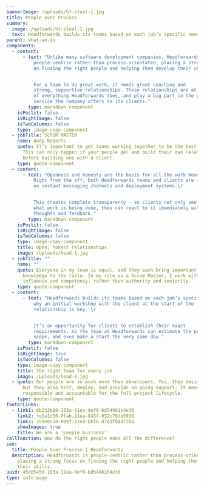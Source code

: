 ```yaml
---
bannerImage: /uploads/hf-steal-1.jpg
title: People over Process
summary:
  image: /uploads/hf-steal-1.jpg
  text: Headforwards builds its teams based on each job’s specific needs
parent: what-we-do
components:
  - content:
      - text: "Unlike many software development companies, Headforwards is
          people-centric rather than process-orientated, placing a strong focus
          on finding the right people and helping them develop their skills. \r


          For a team to do great work, it needs great coaching and
          strong, supportive relationships. These relationships are at the heart
          of everything Headforwards does, and play a big part in the great
          service the company offers to its clients."
        type: markdown-component
    isPostit: false
    isRightImage: false
    isTwoColumns: false
    type: image-copy-component
  - jobTitle: SCRUM MASTER
    name: Andy Roberts
    quote: It’s important to get teams working together to be the best they can be.
      This can only happen if your people gel and build their own relationships
      before building one with a client.
    type: quote-component
  - content:
      - text: "Openness and honesty are the basis for all the work Headforwards does.
          Right from the off, both Headforwards teams and clients are included
          on instant messaging channels and deployment systems.\r


          This creates complete transparency – so clients not only see
          what work is being done, they can react to it immediately with their
          thoughts and feedback."
        type: markdown-component
    isPostit: false
    isRightImage: false
    isTwoColumns: false
    type: image-copy-component
    title: Open, honest relationships
    image: /uploads/head-1.jpg
  - jobTitle: ""
    name: ""
    quote: Everyone in my team is equal, and they each bring important skills and
      knowledge to the table. In my role as a Scrum Master, I work with
      influence and competency, rather than authority and seniority.
    type: quote-component
  - content:
      - text: "Headforwards builds its teams based on each job’s specific needs. That’s
          why an initial workshop with the client at the start of the
          relationship is key. \r


          It’s an opportunity for clients to establish their exact
          requirements, so the team at Headforwards can estimate the project’s
          scope, and even make a start the very same day."
        type: markdown-component
    isPostit: false
    isRightImage: true
    isTwoColumns: false
    type: image-copy-component
    title: The right team for every job
    image: /uploads/head-8.jpg
  - quote: Our people are so much more than developers. Yes, they design and build,
      but they also test, deploy, and provide on-going support. It means they’re
      responsible and accountable for the full project lifecycle.
    type: quote-component
footerLinks:
  - link1: 6b233b00-103a-11ea-9ef0-bd54961b4e30
    link2: fe1a1d50-0fab-11ea-843f-932c76de5936
    link3: 359e0550-009f-11ea-b6f6-d743f848720a
    showImages: true
    title: We are a 'people business'
callToAction: How do the right people make all the difference?
seo:
  title: People Over Process | Headforwards
  description: Headforwards is people-centric rather than process-orientated,
    placing a strong focus on finding the right people and helping them develop
    their skills.
uuid: 45d05450-103a-11ea-9ef0-bd54961b4e30
type: info-page
---
```

